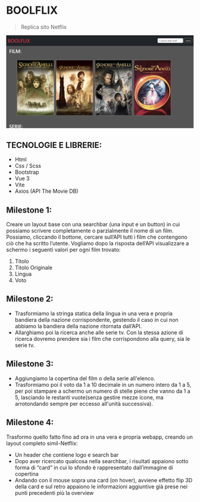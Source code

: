 <!-- # Vue 3 + Vite

This template should help get you started developing with Vue 3 in Vite. The template uses Vue 3 `<script setup>` SFCs, check out the [script setup docs](https://v3.vuejs.org/api/sfc-script-setup.html#sfc-script-setup) to learn more.

## Recommended IDE Setup

- [VS Code](https://code.visualstudio.com/) + [Volar](https://marketplace.visualstudio.com/items?itemName=Vue.volar) (and disable Vetur) + [TypeScript Vue Plugin (Volar)](https://marketplace.visualstudio.com/items?itemName=Vue.vscode-typescript-vue-plugin). -->

# BOOLFLIX

> Replica sito Netflix

![Screenshot](./src/assets/Screenshot_1.png)

## TECNOLOGIE E LIBRERIE:

- Html
- Css / Scss
- Bootstrap
- Vue 3
- Vite
- Axios (API The Movie DB)

## Milestone 1:

Creare un layout base con una searchbar (una input e un button) in cui possiamo scrivere completamente o parzialmente il nome di un film. Possiamo, cliccando il bottone, cercare sull’API tutti i film che contengono ciò che ha scritto l’utente.
Vogliamo dopo la risposta dell’API visualizzare a schermo i seguenti valori per ogni film trovato:

1. Titolo
2. Titolo Originale
3. Lingua
4. Voto

## Milestone 2:

- Trasformiamo la stringa statica della lingua in una vera e propria bandiera della nazione corrispondente, gestendo il caso in cui non abbiamo la bandiera della nazione ritornata dall’API.
- Allarghiamo poi la ricerca anche alle serie tv. Con la stessa azione di ricerca dovremo prendere sia i film che corrispondono alla query, sia le serie tv.

## Milestone 3:

- Aggiungiamo la copertina del film o della serie all'elenco.
- Trasformiamo poi il voto da 1 a 10 decimale in un numero intero da 1 a 5, per poi stampare a schermo un numero di stelle piene che vanno da 1 a 5, lasciando le restanti vuote(senza gestire mezze icone, ma arrotondando sempre per eccesso all'unità successiva).

## Milestone 4:

Trasformo quello fatto fino ad ora in una vera e propria webapp, creando un layout completo simil-Netflix:

- Un header che contiene logo e search bar
- Dopo aver ricercato qualcosa nella searchbar, i risultati appaiono sotto forma di “card” in cui lo sfondo è rappresentato dall’immagine di copertina
- Andando con il mouse sopra una card (on hover), avviene effetto flip 3D della card e sul retro appaiono le informazioni aggiuntive già prese nei punti precedenti più la overview
